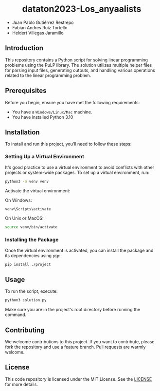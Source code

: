<div align="center">
    <h1 align="center">dataton2023-Los_anyaalists</h1>
</div>

- Juan Pablo Gutiérrez Restrepo
- Fabian Andres Ruiz Tortello
- Heldert Villegas Jaramillo

## Introduction

This repository contains a Python script for solving linear programming problems using the PuLP library. The solution utilizes multiple helper files for parsing input files, generating outputs, and handling various operations related to the linear programming problem.

## Prerequisites

Before you begin, ensure you have met the following requirements:

- You have a `Windows/Linux/Mac` machine.
- You have installed Python 3.10

## Installation

To install and run this project, you'll need to follow these steps:

### Setting Up a Virtual Environment

It's good practice to use a virtual environment to avoid conflicts with other projects or system-wide packages. To set up a virtual environment, run:

```bash
python3 -m venv venv
```

Activate the virtual environment:

On Windows:

```bash
venv\Scripts\activate
```

On Unix or MacOS:

```bash
source venv/bin/activate
```

### Installing the Package

Once the virtual environment is activated, you can install the package and its dependencies using `pip`:

```bash
pip install ./project
```

## Usage

To run the script, execute:

```bash
python3 solution.py
```

Make sure you are in the project's root directory before running the command.

## Contributing

We welcome contributions to this project. If you want to contribute, please fork the repository and use a feature branch. Pull requests are warmly welcome.

## License

This code repository is licensed under the MIT License. See the [LICENSE](LICENSE) for more details.
